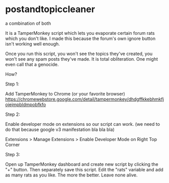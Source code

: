 # postandtopiccleaner
a combination of both

It is a TamperMonkey script which lets you evaporate certain forum rats which you don't like. I made this because the forum's own ignore button isn't working well enough.

Once you run this script, you won't see the topics they've created, you won't see any spam posts they've made. It is total obliteration. One might even call that a genocide.

How?

Step 1:

Add TamperMonkey to Chrome (or your favorite browser) https://chromewebstore.google.com/detail/tampermonkey/dhdgffkkebhmkfjojejmpbldmpobfkfo

Step 2:

Enable developer mode on extensions so our script can work. (we need to do that because google v3 manifestation bla bla bla)

Extensions > Manage Extensions > Enable Developer Mode on Right Top Corner

Step 3:

Open up TamperMonkey dashboard and create new script by clicking the "+" button. Then separately save this script. Edit the "rats" variable and add as many rats as you like. The more the better. Leave none alive.
